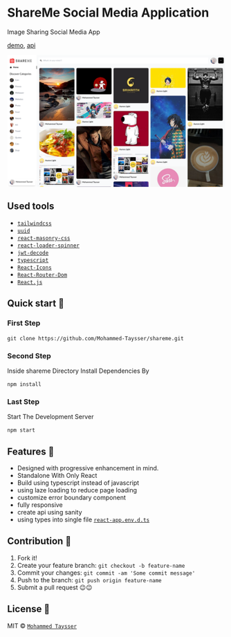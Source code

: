 # ShareMe Social Media Application

Image Sharing Social Media App

[demo](https://shareme-psi.vercel.app/), [api](https://shareme-psi.sanity.studio/)

![preview](assets/images/preview.png)

## Used tools

- [`tailwindcss`](https://tailwindcss.com/)
- [`uuid`](https://www.npmjs.com/package/uuid)
- [`react-masonry-css`](https://www.npmjs.com/package/react-masonry-css)
- [`react-loader-spinner`](https://www.npmjs.com/package/react-loader-spinner)
- [`jwt-decode`](https://www.npmjs.com/package/jwt-decode)
- [`typescript`](https://www.npmjs.com/package/typescript)
- [`React-Icons`](https://react-icons.github.io/react-icons)
- [`React-Router-Dom`](https://reactrouter.com/docs/en/v6/getting-started/tutorial)
- [`React.js`](https://reactjs.org/)

## Quick start 🚀

### First Step

```shell
git clone https://github.com/Mohammed-Taysser/shareme.git
```

### Second Step

Inside shareme Directory Install Dependencies By

```shell
npm install
```

### Last Step

Start The Development Server

```shell
npm start
```

## Features 💬

- Designed with progressive enhancement in mind.
- Standalone With Only React
- Build using typescript instead of javascript
- using laze loading to reduce page loading
- customize error boundary component
- fully responsive
- create api using sanity
- using types into single file [`react-app.env.d.ts`](src/apps/react-app-env.d.ts)

## Contribution 🤝

1. Fork it!
2. Create your feature branch: `git checkout -b feature-name`
3. Commit your changes: `git commit -am 'Some commit message'`
4. Push to the branch: `git push origin feature-name`
5. Submit a pull request 😉😉

## License 📜

MIT © [`Mohammed Taysser`](https://github.com/mohammed-Taysser/)
